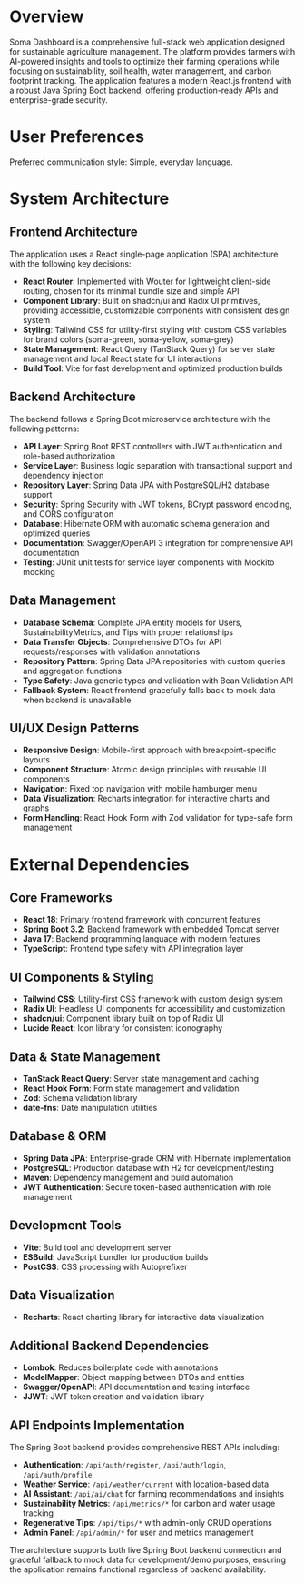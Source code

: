 # Overview

Soma Dashboard is a comprehensive full-stack web application designed for sustainable agriculture management. The platform provides farmers with AI-powered insights and tools to optimize their farming operations while focusing on sustainability, soil health, water management, and carbon footprint tracking. The application features a modern React.js frontend with a robust Java Spring Boot backend, offering production-ready APIs and enterprise-grade security.

# User Preferences

Preferred communication style: Simple, everyday language.

# System Architecture

## Frontend Architecture
The application uses a React single-page application (SPA) architecture with the following key decisions:
- **React Router**: Implemented with Wouter for lightweight client-side routing, chosen for its minimal bundle size and simple API
- **Component Library**: Built on shadcn/ui and Radix UI primitives, providing accessible, customizable components with consistent design system
- **Styling**: Tailwind CSS for utility-first styling with custom CSS variables for brand colors (soma-green, soma-yellow, soma-grey)
- **State Management**: React Query (TanStack Query) for server state management and local React state for UI interactions
- **Build Tool**: Vite for fast development and optimized production builds

## Backend Architecture
The backend follows a Spring Boot microservice architecture with the following patterns:
- **API Layer**: Spring Boot REST controllers with JWT authentication and role-based authorization
- **Service Layer**: Business logic separation with transactional support and dependency injection
- **Repository Layer**: Spring Data JPA with PostgreSQL/H2 database support
- **Security**: Spring Security with JWT tokens, BCrypt password encoding, and CORS configuration
- **Database**: Hibernate ORM with automatic schema generation and optimized queries
- **Documentation**: Swagger/OpenAPI 3 integration for comprehensive API documentation
- **Testing**: JUnit unit tests for service layer components with Mockito mocking

## Data Management
- **Database Schema**: Complete JPA entity models for Users, SustainabilityMetrics, and Tips with proper relationships
- **Data Transfer Objects**: Comprehensive DTOs for API requests/responses with validation annotations
- **Repository Pattern**: Spring Data JPA repositories with custom queries and aggregation functions
- **Type Safety**: Java generic types and validation with Bean Validation API
- **Fallback System**: React frontend gracefully falls back to mock data when backend is unavailable

## UI/UX Design Patterns
- **Responsive Design**: Mobile-first approach with breakpoint-specific layouts
- **Component Structure**: Atomic design principles with reusable UI components
- **Navigation**: Fixed top navigation with mobile hamburger menu
- **Data Visualization**: Recharts integration for interactive charts and graphs
- **Form Handling**: React Hook Form with Zod validation for type-safe form management

# External Dependencies

## Core Frameworks
- **React 18**: Primary frontend framework with concurrent features
- **Spring Boot 3.2**: Backend framework with embedded Tomcat server
- **Java 17**: Backend programming language with modern features
- **TypeScript**: Frontend type safety with API integration layer

## UI Components & Styling
- **Tailwind CSS**: Utility-first CSS framework with custom design system
- **Radix UI**: Headless UI components for accessibility and customization
- **shadcn/ui**: Component library built on top of Radix UI
- **Lucide React**: Icon library for consistent iconography

## Data & State Management
- **TanStack React Query**: Server state management and caching
- **React Hook Form**: Form state management and validation
- **Zod**: Schema validation library
- **date-fns**: Date manipulation utilities

## Database & ORM
- **Spring Data JPA**: Enterprise-grade ORM with Hibernate implementation
- **PostgreSQL**: Production database with H2 for development/testing
- **Maven**: Dependency management and build automation
- **JWT Authentication**: Secure token-based authentication with role management

## Development Tools
- **Vite**: Build tool and development server
- **ESBuild**: JavaScript bundler for production builds
- **PostCSS**: CSS processing with Autoprefixer

## Data Visualization
- **Recharts**: React charting library for interactive data visualization

## Additional Backend Dependencies
- **Lombok**: Reduces boilerplate code with annotations
- **ModelMapper**: Object mapping between DTOs and entities
- **Swagger/OpenAPI**: API documentation and testing interface
- **JJWT**: JWT token creation and validation library

## API Endpoints Implementation
The Spring Boot backend provides comprehensive REST APIs including:
- **Authentication**: `/api/auth/register`, `/api/auth/login`, `/api/auth/profile`
- **Weather Service**: `/api/weather/current` with location-based data
- **AI Assistant**: `/api/ai/chat` for farming recommendations and insights
- **Sustainability Metrics**: `/api/metrics/*` for carbon and water usage tracking
- **Regenerative Tips**: `/api/tips/*` with admin-only CRUD operations
- **Admin Panel**: `/api/admin/*` for user and metrics management

The architecture supports both live Spring Boot backend connection and graceful fallback to mock data for development/demo purposes, ensuring the application remains functional regardless of backend availability.
